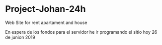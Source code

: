 # Project-Johan-24h
Web Site for rent apartament and house 


En espera de los fondos para el servidor he ir programando el sitio hoy 26 de junion 2019
